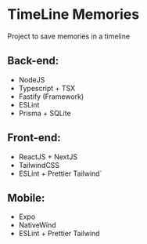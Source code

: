 # TimeLine Memories
Project to save memories in a timeline

## Back-end:
- NodeJS
- Typescript + TSX
- Fastify (Framework)
- ESLint
- Prisma + SQLite

## Front-end:
- ReactJS + NextJS
- TailwindCSS
- ESLint + Prettier Tailwind`

## Mobile:
- Expo
- NativeWind
- ESLint + Prettier Tailwind